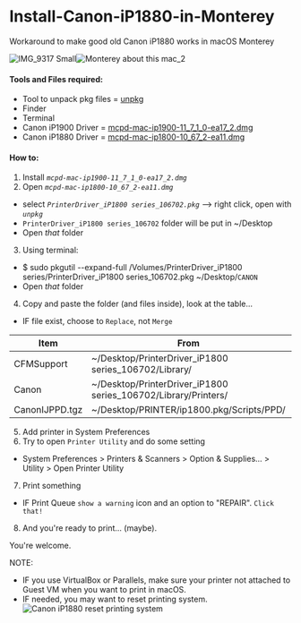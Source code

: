 # Install-Canon-iP1880-in-Monterey
Workaround to make good old Canon iP1880 works in macOS Monterey

![IMG_9317 Small](https://user-images.githubusercontent.com/85201626/184353146-fe88ed5e-e6e9-408c-9e89-de00afde6155.jpeg)![Monterey about this mac_2](https://user-images.githubusercontent.com/85201626/184353932-bb2c5aa0-2045-44e8-98be-f2a6a5c9ebfb.png)



#### Tools and Files required:
  - Tool to unpack pkg files = [unpkg](https://www.macupdate.com/app/mac/16357/unpkg)
  - Finder
  - Terminal
  - Canon iP1900 Driver = [mcpd-mac-ip1900-11_7_1_0-ea17_2.dmg](https://id.canon/id/support/0100563701?model=3021B)
  - Canon iP1880 Driver = [mcpd-mac-ip1800-10_67_2-ea11.dmg](https://id.canon/id/support/0100215301?model=1855B)

#### How to:
1. Install _`mcpd-mac-ip1900-11_7_1_0-ea17_2.dmg`_
2. Open _`mcpd-mac-ip1800-10_67_2-ea11.dmg`_
  - select _`PrinterDriver_iP1800 series_106702.pkg`_ --> right click, open with _`unpkg`_
  - `PrinterDriver_iP1800 series_106702` folder will be put in ~/Desktop
  - Open _that_ folder
3. Using terminal:
  - $ sudo pkgutil --expand-full /Volumes/PrinterDriver_iP1800 series/PrinterDriver_iP1800 series_106702.pkg ~/Desktop/`CANON`
  - Open _that_ folder
4. Copy and paste the folder (and files inside), look at the table...
  - IF file exist, choose to `Replace`, not `Merge`

|**Item**|**From**|**To**|
|---|---|---|
|CFMSupport   |~/Desktop/PrinterDriver_iP1800 series_106702/Library/    |/Users/yourname/Library/CFMSupport|
|Canon   |~/Desktop/PrinterDriver_iP1800 series_106702/Library/Printers/   |/Library/Printers   |
|CanonIJPPD.tgz |~/Desktop/PRINTER/ip1800.pkg/Scripts/PPD/ |/Library/Printers/PPDs/Contents/Resources |

5. Add printer in System Preferences
6. Try to open `Printer Utility` and do some setting
  - System Preferences > Printers & Scanners > Option & Supplies... > Utility > Open Printer Utility
7. Print something
  - IF Print Queue `show a warning` icon and an option to "REPAIR". `Click that!`
8. And you're ready to print... (maybe).

You're welcome.


NOTE:
- IF you use VirtualBox or Parallels, make sure your printer not attached to Guest VM when you want to
print in macOS.
- IF needed, you may want to reset printing system.
![Canon iP1880 reset printing system](https://user-images.githubusercontent.com/85201626/184349715-beb98892-f4cf-437d-980f-9cd475e6244b.png)
